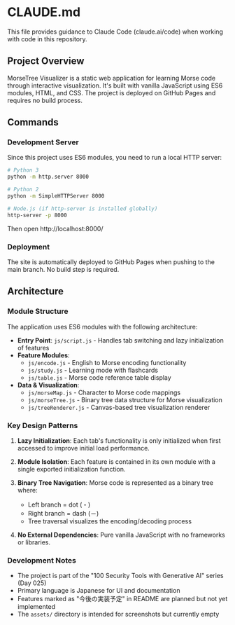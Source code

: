# CLAUDE.md

This file provides guidance to Claude Code (claude.ai/code) when working with code in this repository.

## Project Overview

MorseTree Visualizer is a static web application for learning Morse code through interactive visualization. It's built with vanilla JavaScript using ES6 modules, HTML, and CSS. The project is deployed on GitHub Pages and requires no build process.

## Commands

### Development Server
Since this project uses ES6 modules, you need to run a local HTTP server:
```bash
# Python 3
python -m http.server 8000

# Python 2
python -m SimpleHTTPServer 8000

# Node.js (if http-server is installed globally)
http-server -p 8000
```
Then open http://localhost:8000/

### Deployment
The site is automatically deployed to GitHub Pages when pushing to the main branch. No build step is required.

## Architecture

### Module Structure
The application uses ES6 modules with the following architecture:

- **Entry Point**: `js/script.js` - Handles tab switching and lazy initialization of features
- **Feature Modules**:
  - `js/encode.js` - English to Morse encoding functionality
  - `js/study.js` - Learning mode with flashcards
  - `js/table.js` - Morse code reference table display
- **Data & Visualization**:
  - `js/morseMap.js` - Character to Morse code mappings
  - `js/morseTree.js` - Binary tree data structure for Morse visualization
  - `js/treeRenderer.js` - Canvas-based tree visualization renderer

### Key Design Patterns

1. **Lazy Initialization**: Each tab's functionality is only initialized when first accessed to improve initial load performance.

2. **Module Isolation**: Each feature is contained in its own module with a single exported initialization function.

3. **Binary Tree Navigation**: Morse code is represented as a binary tree where:
   - Left branch = dot (・)
   - Right branch = dash (－)
   - Tree traversal visualizes the encoding/decoding process

4. **No External Dependencies**: Pure vanilla JavaScript with no frameworks or libraries.

### Development Notes

- The project is part of the "100 Security Tools with Generative AI" series (Day 025)
- Primary language is Japanese for UI and documentation
- Features marked as "今後の実装予定" in README are planned but not yet implemented
- The `assets/` directory is intended for screenshots but currently empty